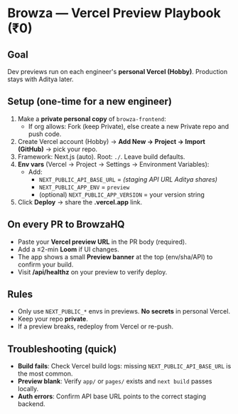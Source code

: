 # Browza — Vercel Preview Playbook (₹0)

## Goal
Dev previews run on each engineer's **personal Vercel (Hobby)**. Production stays with Aditya later.

## Setup (one-time for a new engineer)
1) Make a **private personal copy** of `browza-frontend`:
   - If org allows: Fork (keep Private), else create a new Private repo and push code.
2) Create Vercel account (Hobby) → **Add New → Project → Import (GitHub)** → pick your repo.
3) Framework: Next.js (auto). Root: `./`. Leave build defaults.
4) **Env vars** (Vercel → Project → Settings → Environment Variables):
   - Add:
     - `NEXT_PUBLIC_API_BASE_URL` = *(staging API URL Aditya shares)*
     - `NEXT_PUBLIC_APP_ENV` = `preview`
     - (optional) `NEXT_PUBLIC_APP_VERSION` = your version string
5) Click **Deploy** → share the **.vercel.app** link.

## On every PR to BrowzaHQ
- Paste your **Vercel preview URL** in the PR body (required).
- Add a ≤2-min **Loom** if UI changes.
- The app shows a small **Preview banner** at the top (env/sha/API) to confirm your build.
- Visit **/api/healthz** on your preview to verify deploy.

## Rules
- Only use `NEXT_PUBLIC_*` envs in previews. **No secrets** in personal Vercel.
- Keep your repo **private**.
- If a preview breaks, redeploy from Vercel or re-push.

## Troubleshooting (quick)
- **Build fails**: Check Vercel build logs: missing `NEXT_PUBLIC_API_BASE_URL` is the most common.
- **Preview blank**: Verify `app/` or `pages/` exists and `next build` passes locally.
- **Auth errors**: Confirm API base URL points to the correct staging backend.

